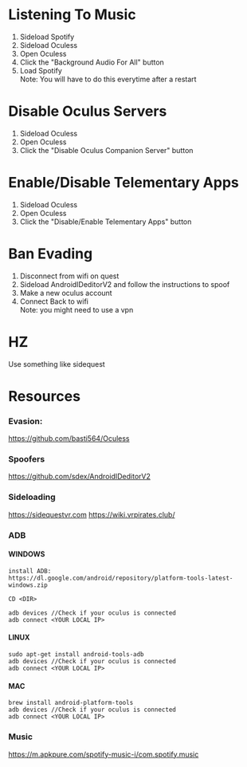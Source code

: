 # Listening To Music
1. Sideload Spotify
2. Sideload Oculess
3. Open Oculess
4. Click the "Background Audio For All" button
5. Load Spotify
<br /> Note: You will have to do this everytime after a restart

# Disable Oculus Servers
1. Sideload Oculess
2. Open Oculess
3. Click the "Disable Oculus Companion Server" button

# Enable/Disable Telementary Apps
1. Sideload Oculess
2. Open Oculess
3. Click the "Disable/Enable Telementary Apps" button

# Ban Evading
1. Disconnect from wifi on quest
2. Sideload AndroidIDeditorV2 and follow the instructions to spoof
3. Make a new oculus account
4. Connect Back to wifi
<br /> Note: you might need to use a vpn

# HZ
Use something like sidequest
   
# Resources
### Evasion:
https://github.com/basti564/Oculess
### Spoofers
https://github.com/sdex/AndroidIDeditorV2
### Sideloading
https://sidequestvr.com
https://wiki.vrpirates.club/
### ADB
#### WINDOWS
```
install ADB:
https://dl.google.com/android/repository/platform-tools-latest-windows.zip

CD <DIR>

adb devices //Check if your oculus is connected
adb connect <YOUR LOCAL IP>
```
#### LINUX
```
sudo apt-get install android-tools-adb
adb devices //Check if your oculus is connected
adb connect <YOUR LOCAL IP>
```
#### MAC
```
brew install android-platform-tools
adb devices //Check if your oculus is connected
adb connect <YOUR LOCAL IP>
```
### Music
https://m.apkpure.com/spotify-music-i/com.spotify.music
